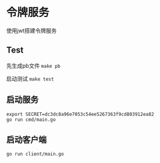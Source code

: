 # 令牌服务
使用jwt搭建令牌服务

## Test
先生成pb文件
`make pb`

启动测试
`make test`

## 启动服务
```
export SECRET=dc3dc8a96e7053c54ee5267363f9cd803912ea82
go run cmd/main.go
```

## 启动客户端
```
go run client/main.go
```